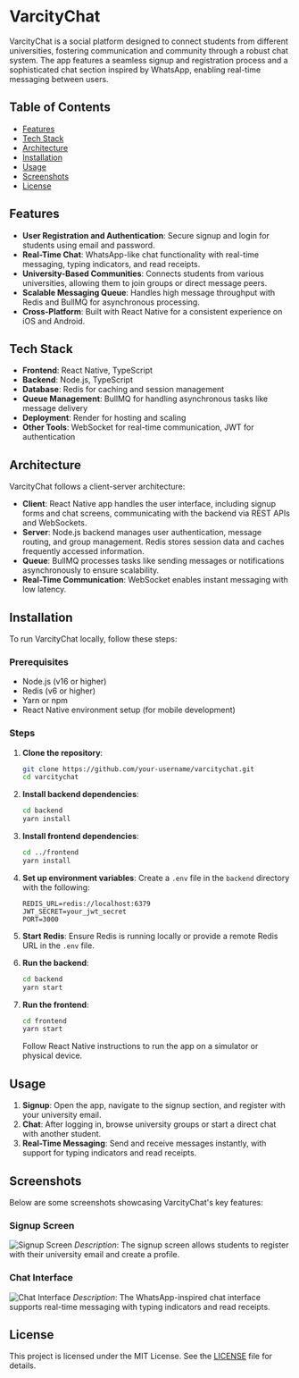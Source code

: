 # VarcityChat

VarcityChat is a social platform designed to connect students from different universities, fostering communication and community through a robust chat system. The app features a seamless signup and registration process and a sophisticated chat section inspired by WhatsApp, enabling real-time messaging between users.

## Table of Contents

- [Features](#features)
- [Tech Stack](#tech-stack)
- [Architecture](#architecture)
- [Installation](#installation)
- [Usage](#usage)
- [Screenshots](#screenshots)
- [License](#license)

## Features

- **User Registration and Authentication**: Secure signup and login for students using email and password.
- **Real-Time Chat**: WhatsApp-like chat functionality with real-time messaging, typing indicators, and read receipts.
- **University-Based Communities**: Connects students from various universities, allowing them to join groups or direct message peers.
- **Scalable Messaging Queue**: Handles high message throughput with Redis and BullMQ for asynchronous processing.
- **Cross-Platform**: Built with React Native for a consistent experience on iOS and Android.

## Tech Stack

- **Frontend**: React Native, TypeScript
- **Backend**: Node.js, TypeScript
- **Database**: Redis for caching and session management
- **Queue Management**: BullMQ for handling asynchronous tasks like message delivery
- **Deployment**: Render for hosting and scaling
- **Other Tools**: WebSocket for real-time communication, JWT for authentication

## Architecture

VarcityChat follows a client-server architecture:

- **Client**: React Native app handles the user interface, including signup forms and chat screens, communicating with the backend via REST APIs and WebSockets.
- **Server**: Node.js backend manages user authentication, message routing, and group management. Redis stores session data and caches frequently accessed information.
- **Queue**: BullMQ processes tasks like sending messages or notifications asynchronously to ensure scalability.
- **Real-Time Communication**: WebSocket enables instant messaging with low latency.

## Installation

To run VarcityChat locally, follow these steps:

### Prerequisites

- Node.js (v16 or higher)
- Redis (v6 or higher)
- Yarn or npm
- React Native environment setup (for mobile development)

### Steps

1. **Clone the repository**:

   ```bash
   git clone https://github.com/your-username/varcitychat.git
   cd varcitychat
   ```

2. **Install backend dependencies**:

   ```bash
   cd backend
   yarn install
   ```

3. **Install frontend dependencies**:

   ```bash
   cd ../frontend
   yarn install
   ```

4. **Set up environment variables**:
   Create a `.env` file in the `backend` directory with the following:

   ```env
   REDIS_URL=redis://localhost:6379
   JWT_SECRET=your_jwt_secret
   PORT=3000
   ```

5. **Start Redis**:
   Ensure Redis is running locally or provide a remote Redis URL in the `.env` file.

6. **Run the backend**:

   ```bash
   cd backend
   yarn start
   ```

7. **Run the frontend**:
   ```bash
   cd frontend
   yarn start
   ```
   Follow React Native instructions to run the app on a simulator or physical device.

## Usage

1. **Signup**: Open the app, navigate to the signup section, and register with your university email.
2. **Chat**: After logging in, browse university groups or start a direct chat with another student.
3. **Real-Time Messaging**: Send and receive messages instantly, with support for typing indicators and read receipts.

## Screenshots

Below are some screenshots showcasing VarcityChat's key features:

### Signup Screen

![Signup Screen](screenshots/signup.png)
_Description_: The signup screen allows students to register with their university email and create a profile.

### Chat Interface

![Chat Interface](screenshots/chat.jpeg)
_Description_: The WhatsApp-inspired chat interface supports real-time messaging with typing indicators and read receipts.

## License

This project is licensed under the MIT License. See the [LICENSE](LICENSE) file for details.
